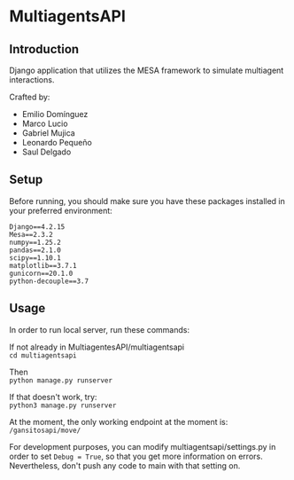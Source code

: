 # MultiagentsAPI

## Introduction

Django application that utilizes the MESA framework to simulate multiagent interactions.

Crafted by:

- Emilio Domínguez
- Marco Lucio
- Gabriel Mujica
- Leonardo Pequeño
- Saul Delgado

## Setup

Before running, you should make sure you have these packages installed in your preferred environment:

```
Django==4.2.15
Mesa==2.3.2
numpy==1.25.2
pandas==2.1.0
scipy==1.10.1
matplotlib==3.7.1
gunicorn==20.1.0
python-decouple==3.7
```

## Usage

In order to run local server, run these commands:

If not already in MultiagentesAPI/multiagentsapi <br>
```cd multiagentsapi```

Then <br>
```python manage.py runserver```

If that doesn't work, try: <br>
```python3 manage.py runserver```

At the moment, the only working endpoint at the moment is: <br>
``` /gansitosapi/move/ ``` <br>

For development purposes, you can modify multiagentsapi/settings.py in order to set ```Debug = True```, so that you get more information on errors. Nevertheless, don't push any code to main with that setting on.

